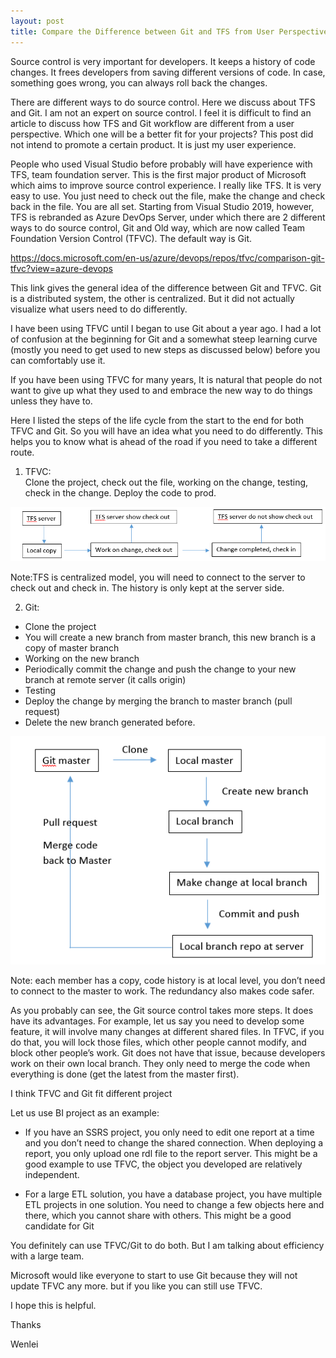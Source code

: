 ```yaml
---
layout: post
title: Compare the Difference between Git and TFS from User Perspective
---
```


Source control is very important for developers. It keeps a history of code changes.  It frees developers from saving different versions of code.  In case, something goes wrong, you can always roll back the changes.  

There are different ways to do source control. Here we discuss about TFS and Git. I am not an expert on source control. I feel it is difficult to find an article to discuss how TFS and Git workflow are different from a user perspective.  Which one will be a better fit for your projects? This post did not intend to promote a certain product. It is just my user experience.   

People who used Visual Studio before probably will have experience with TFS, team foundation server. This is the first major product of Microsoft which aims to improve source control experience. I really like TFS. It is very easy to use. You just need to check out the file, make the change and check back in the file. You are all set.  Starting from Visual Studio 2019, however, TFS is rebranded as Azure DevOps Server, under which there are 2 different ways to do source control, Git and Old way, which are now called Team Foundation Version Control (TFVC). The default way is Git.  

<https://docs.microsoft.com/en-us/azure/devops/repos/tfvc/comparison-git-tfvc?view=azure-devops>  

This link gives the general idea of the difference between Git and TFVC.  Git is a distributed system, the other is centralized. But it did not actually visualize what users need to do differently.  

I have been using TFVC until I began to use Git about a year ago.  I had a lot of confusion at the beginning for Git and a somewhat steep learning curve (mostly you need to get used to new steps as discussed below) before you can comfortably use it.  

If you have been using TFVC for many years, It is natural that people do not want to give up what they used to and embrace the new way to do things unless they have to.  

Here I listed the steps of the life cycle from the start to the end for both TFVC and Git. So you will have an idea what you need to do differently.  This helps you to know what is ahead of the road if you need to take a different route.  

1. TFVC:  
Clone the project, check out the file, working on the change, testing, check in the change.  Deploy the code to prod.  

<img src="/images/blog46/TFS.PNG">   

Note:TFS is centralized model, you will need to connect to the server to check out and check in. The history is only kept at the server side.  
  

2. Git:  
* Clone the project  
* You will create a new branch from master branch, this new branch is a copy of master branch  
* Working on the new branch  
* Periodically commit the change and push the change to your new branch at remote server (it calls origin)  
* Testing  
* Deploy the change by merging the branch to master branch (pull request)  
* Delete the new branch generated before.  


<img src="/images/blog46/Git.PNG"> 

Note: each member has a copy, code history is at local level, you don’t need to connect to the master to work. The redundancy also makes code safer.  
 
As you probably can see, the Git source control takes more steps. It does have its advantages. For example, let us say you need to develop some feature, it will involve many changes at different shared files. In TFVC, if you do that, you will lock those files, which other people cannot modify, and block other people’s work. Git does not have that issue, because developers work on their own local branch. They only need to merge the code when everything is done (get the latest from the master first).  

I think TFVC and Git fit different project  

Let us use BI project as an example:  

* If you have an SSRS project, you only need to edit one report at a time and you don’t need to change the shared connection. When deploying a report, you only upload one rdl file to the report server.   This might be a good example to use TFVC, the object you developed are relatively independent.  

* For a large ETL solution, you have a database project, you have multiple ETL projects in one solution. You need to change a few objects here and there, which you cannot share with others.  This might be a good candidate for Git  


You definitely can use TFVC/Git to do both. But I am talking about efficiency with a large team.  

Microsoft would like everyone to start to use Git because they will not update TFVC any more. but if you like you can still use TFVC.  

I hope this is helpful.  

Thanks  

Wenlei

